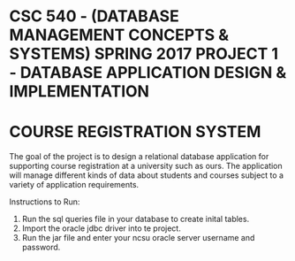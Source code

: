 # CSC 540 - (DATABASE MANAGEMENT CONCEPTS & SYSTEMS) SPRING 2017 PROJECT 1 - DATABASE APPLICATION DESIGN & IMPLEMENTATION 
# COURSE REGISTRATION SYSTEM

The goal of the project is to design a relational database application for supporting course registration at a university such as ours. The application will manage different kinds of data about students and courses subject to a variety of application requirements.

Instructions to Run: 
1. Run the sql queries file in your database to create inital tables.
2. Import the oracle jdbc driver into te project.
2. Run the jar file and enter your ncsu oracle server username and password.
